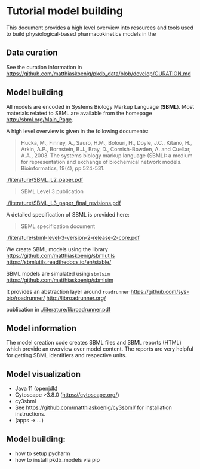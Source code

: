 # Tutorial model building
This document provides a high level overview into resources and tools used to build physiological-based pharmacokinetics models in the

## Data curation
See the curation information in
https://github.com/matthiaskoenig/pkdb_data/blob/develop/CURATION.md

## Model building

All models are encoded in Systems Biology Markup Language (**SBML**). Most materials related to SBML are available from the homepage http://sbml.org/Main_Page.

A high level overview is given in the following documents:

> Hucka, M., Finney, A., Sauro, H.M., Bolouri, H., Doyle, J.C., Kitano, H., Arkin, A.P., Bornstein, B.J., Bray, D., Cornish-Bowden, A. and Cuellar, A.A., 2003. The systems biology markup language (SBML): a medium for representation and exchange of biochemical network models. Bioinformatics, 19(4), pp.524-531.

[./literature/SBML_L2_paper.pdf](./literature/SBML_L2_paper.pdf)

> SBML Level 3 publication

[./literature/SBML_L3_paper_final_revisions.pdf](./literature/SBML_L3_paper_final_revisions.pdf)


A detailed specification of SBML is provided here:

> SBML specification document

[./literature/sbml-level-3-version-2-release-2-core.pdf](./literature/sbml-level-3-version-2-release-2-core.pdf)

We create SBML models using the library
https://github.com/matthiaskoenig/sbmlutils  
https://sbmlutils.readthedocs.io/en/stable/  

SBML models are simulated using `sbmlsim`
https://github.com/matthiaskoenig/sbmlsim  

It provides an abstraction layer around `roadrunner`
https://github.com/sys-bio/roadrunner/
http://libroadrunner.org/

publication in [./literature/libroadrunner.pdf](./literature/libroadrunner.pdf)

## Model information
The model creation code creates SBML files and SBML reports (HTML) which provide an overview over model content.
The reports are very helpful for getting SBML identifiers and respective units.

## Model visualization
- Java 11 (openjdk)
- Cytoscape >3.8.0 (https://cytoscape.org/)
- cy3sbml
- See https://github.com/matthiaskoenig/cy3sbml/ for installation instructions.
- (apps -> ...)

## Model building:
- how to setup pycharm
- how to install pkdb_models via pip

 


